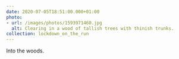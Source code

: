 ```yaml
---
date: 2020-07-05T18:51:00.000+01:00
photo:
- url: /images/photos/1593971460.jpg
  alt: Clearing in a wood of tallish trees with thinish trunks.
collection: lockdown_on_the_run
---
```

Into the woods.
